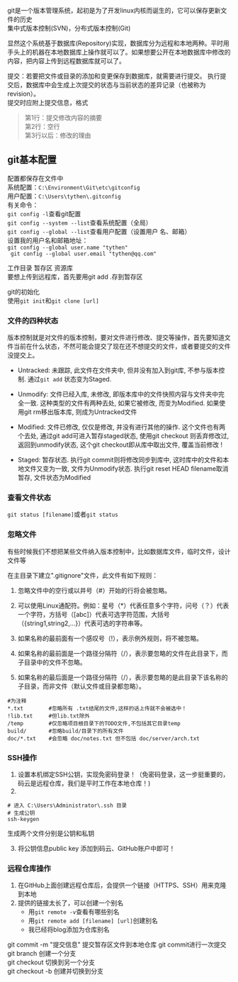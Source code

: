 git是一个版本管理系统，起初是为了开发linux内核而诞生的，它可以保存更新文件的历史  
集中式版本控制(SVN)，分布式版本控制(Git)  

显然这个系统基于数据库(Repository)实现，数据库分为远程和本地两种。平时用手头上的机器在本地数据库上操作就可以了。如果想要公开在本地数据库中修改的内容，把内容上传到远程数据库就可以了。  

提交：若要把文件或目录的添加和变更保存到数据库，就需要进行提交。
执行提交后，数据库中会生成上次提交的状态与当前状态的差异记录（也被称为revision）。  
提交时应附上提交信息，格式  
>第1行：提交修改内容的摘要  
第2行：空行  
第3行以后：修改的理由

## git基本配置  
配置都保存在文件中  
系统配置：`C:\Environment\Git\etc\gitconfig`  
用户配置：`C:\Users\tythen\.gitconfig`  
有关命令：  
`git config -l`查看git配置  
`git config --system --list`查看系统配置（全局）  
`git config --global --list`查看用户配置（设置用户  名、邮箱）  
设置我的用户名和邮箱地址：  
`git config --global user.name "tythen"`   
` git config --global user.email "tythen@qq.com"`  


工作目录
暂存区
资源库  
要想上传到远程库，首先要用git add .存到暂存区


git的初始化  
使用`git init`和`git clone [url]`

### 文件的四种状态
版本控制就是对文件的版本控制，要对文件进行修改、提交等操作，首先要知道文件当前在什么状态，不然可能会提交了现在还不想提交的文件，或者要提交的文件没提交上。

- Untracked: 未跟踪, 此文件在文件夹中, 但并没有加入到git库, 不参与版本控制. 通过`git add` 状态变为Staged.

- Unmodify: 文件已经入库, 未修改, 即版本库中的文件快照内容与文件夹中完全一致. 这种类型的文件有两种去处, 如果它被修改, 而变为Modified. 如果使用git rm移出版本库, 则成为Untracked文件

- Modified: 文件已修改, 仅仅是修改, 并没有进行其他的操作. 这个文件也有两个去处, 通过git add可进入暂存staged状态, 使用git checkout 则丢弃修改过, 返回到unmodify状态, 这个git checkout即从库中取出文件, 覆盖当前修改 !

- Staged: 暂存状态. 执行git commit则将修改同步到库中, 这时库中的文件和本地文件又变为一致, 文件为Unmodify状态. 执行git reset HEAD filename取消暂存, 文件状态为Modified  
  

### 查看文件状态  
`git status [filename]`或者`git status`

### 忽略文件
有些时候我们不想把某些文件纳入版本控制中，比如数据库文件，临时文件，设计文件等

在主目录下建立".gitignore"文件，此文件有如下规则：

1. 忽略文件中的空行或以井号（#）开始的行将会被忽略。

2. 可以使用Linux通配符。例如：星号（*）代表任意多个字符，问号（？）代表一个字符，方括号（[abc]）代表可选字符范围，大括号（{string1,string2,...}）代表可选的字符串等。

3. 如果名称的最前面有一个感叹号（!），表示例外规则，将不被忽略。

4. 如果名称的最前面是一个路径分隔符（/），表示要忽略的文件在此目录下，而子目录中的文件不忽略。

5. 如果名称的最后面是一个路径分隔符（/），表示要忽略的是此目录下该名称的子目录，而非文件（默认文件或目录都忽略）。
```
#为注释
*.txt        #忽略所有 .txt结尾的文件,这样的话上传就不会被选中！
!lib.txt     #但lib.txt除外
/temp        #仅忽略项目根目录下的TODO文件,不包括其它目录temp
build/       #忽略build/目录下的所有文件
doc/*.txt    #会忽略 doc/notes.txt 但不包括 doc/server/arch.txt
```
### SSH操作

1. 设置本机绑定SSH公钥，实现免密码登录！（免密码登录，这一步挺重要的，码云是远程仓库，我们是平时工作在本地仓库！)
2.   
```
# 进入 C:\Users\Administrator\.ssh 目录
# 生成公钥
ssh-keygen
```
生成两个文件分别是公钥和私钥  

3. 将公钥信息public key 添加到码云、GitHub账户中即可！  

### 远程仓库操作
1. 在GitHub上面创建远程仓库后，会提供一个链接（HTTPS、SSH）用来克隆到本地
2. 提供的链接太长了，可以创建一个别名
   - 用`git remote -v`查看有哪些别名
   - 用`git remote add [filename] [url]`创建别名
   - 我已经将blog添加为仓库别名





git commit -m "提交信息" 提交暂存区文件到本地仓库
git commit进行一次提交   
git branch <name>创建一个分支  
git checkout <name>切换到另一个分支  
git checkout -b <name>创建并切换到分支  